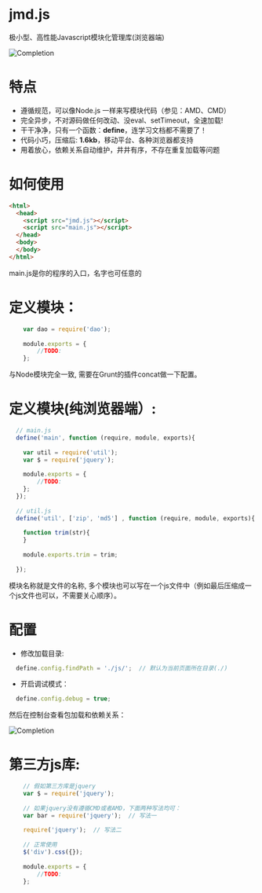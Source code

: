 # jmd.js
极小型、高性能Javascript模块化管理库(浏览器端)


![Completion](https://raw.githubusercontent.com/deyuwang/jmd.js/master/images/logo.png)

# 特点
  - 遵循规范，可以像Node.js 一样来写模块代码（参见：AMD、CMD）
  - 完全异步，不对源码做任何改动、没eval、setTimeout，全速加载!
  - 干干净净，只有一个函数：**define**，连学习文档都不需要了！
  - 代码小巧，压缩后: **1.6kb**，移动平台、各种浏览器都支持
  - 用着放心，依赖关系自动维护，井井有序，不存在重复加载等问题

# 如何使用
``` Html
<html>
  <head>
	<script src="jmd.js"></script>
	<script src="main.js"></script>
  </head>
  <body>
  </body>
</html>
```
main.js是你的程序的入口，名字也可任意的

# 定义模块：
``` Javascript
    var dao = require('dao');
    
    module.exports = {
    	//TODO:
    };
```
与Node模块完全一致, 需要在Grunt的插件concat做一下配置。

# 定义模块(纯浏览器端）:
``` Javascript
  // main.js
  define('main', function (require, module, exports){
    
    var util = require('util');
    var $ = require('jquery');
    
    module.exports = {
    	//TODO:
    };
  });
  
  // util.js
  define('util', ['zip', 'md5'] , function (require, module, exports){
    
    function trim(str){
    }
    
    module.exports.trim = trim;
    
  });
```
模块名称就是文件的名称, 多个模块也可以写在一个js文件中（例如最后压缩成一个js文件也可以，不需要关心顺序）。

# 配置
- 修改加载目录:
``` Javascript
  define.config.findPath = './js/';  // 默认为当前页面所在目录(./)
```
- 开启调试模式：
``` Javascript
  define.config.debug = true;
```
然后在控制台查看包加载和依赖关系：

![Completion](https://raw.githubusercontent.com/deyuwang/jmd.js/master/images/screenshot.png)


# 第三方js库:
``` Javascript
    // 假如第三方库是jquery
    var $ = require('jquery');
    
    // 如果jquery没有遵循CMD或者AMD，下面两种写法均可：
    var bar = require('jquery');  // 写法一
    
    require('jquery');  // 写法二
    
    // 正常使用
    $('div').css({});
    
    module.exports = {
    	//TODO:
    };
```
